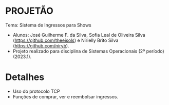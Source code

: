 # PROJETÃO
Tema: Sistema de Ingressos para Shows
- Alunos: José Guilherme F. da Silva, Sofia Leal de Oliveira Silva (https://github.com/theeisols) e Nirielly Brito Silva (https://github.com/niryb).
- Projeto realizado para disciplina de Sistemas Operacionais (2º período) (2023.1).

# Detalhes
- Uso do protocolo TCP
- Funções de comprar, ver e reembolsar ingressos.

